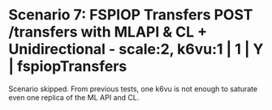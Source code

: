 # Scenario 7: FSPIOP Transfers POST /transfers with MLAPI & CL + Unidirectional - scale:2, k6vu:1 | 1 | Y | fspiopTransfers

Scenario skipped. From previous tests, one k6vu is not enough to saturate even one replica of the ML API and CL.
